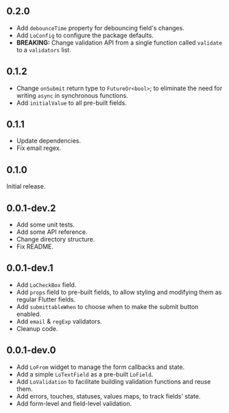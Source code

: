 ## 0.2.0

* Add `debounceTime` property for debouncing field's changes.
* Add `LoConfig` to configure the package defaults.
* **BREAKING:** Change validation API from a single function called `validate` to a `validators` list.

## 0.1.2

* Change `onSubmit` return type to `FutureOr<bool>`; to eliminate the need for writing `async` in synchronous functions.
* Add `initialValue` to all pre-built fields.

## 0.1.1

* Update dependencies.
* Fix email regex.

## 0.1.0

Initial release.

## 0.0.1-dev.2

* Add some unit tests.
* Add some API reference.
* Change directory structure.
* Fix README.

## 0.0.1-dev.1

* Add `LoCheckBox` field.
* Add `props` field to pre-built fields, to allow styling and modifying them as regular Flutter fields.
* Add `submittableWhen` to choose when to make the submit button enabled.
* Add `email` & `regExp` validators.
* Cleanup code.

## 0.0.1-dev.0

* Add `LoFrom` widget to manage the form callbacks and state.
* Add a simple `LoTextField` as a pre-built `LoField`.
* Add `LoValidation` to facilitate building validation functions and reuse them.
* Add errors, touches, statuses, values maps, to track fields' state.
* Add form-level and field-level validation.
